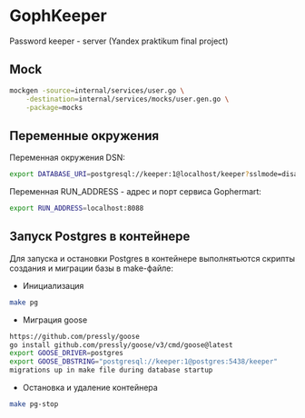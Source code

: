 # GophKeeper
Password keeper - server (Yandex praktikum final project)

## Mock
```bash
mockgen -source=internal/services/user.go \
    -destination=internal/services/mocks/user.gen.go \
    -package=mocks
```

## Переменные окружения

Переменная окружения DSN:
```bash
export DATABASE_URI=postgresql://keeper:1@localhost/keeper?sslmode=disable
```
Переменная RUN_ADDRESS - адреc и порт сервиса Gophermart:
```bash
export RUN_ADDRESS=localhost:8088
```

## Запуск Postgres в контейнере

Для запуска и остановки Postgres в контейнере выполнятьются скрипты создания и миграции базы в make-файле:
* Инициализация
```bash
make pg
```
* Миграция goose
```bash
https://github.com/pressly/goose
go install github.com/pressly/goose/v3/cmd/goose@latest
export GOOSE_DRIVER=postgres
export GOOSE_DBSTRING="postgresql://keeper:1@postgres:5438/keeper"
migrations up in make file during database startup
```
* Остановка и удаление контейнера
```bash
make pg-stop
```